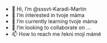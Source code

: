 - 👋 Hi, I’m @sssvt-Karadi-Martin
- 👀 I’m interested in tvoje máma
- 🌱 I’m currently learning tvoje máma
- 💞️ I’m looking to collaborate on ...
- 📫 How to reach me řekni mojí mámě

<!---
sssvt-Karadi-Martin/sssvt-Karadi-Martin is a ✨ special ✨ repository because its `README.md` (this file) appears on your GitHub profile.
You can click the Preview link to take a look at your changes.
--->
